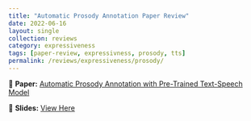 ```yaml
---
title: "Automatic Prosody Annotation Paper Review"
date: 2022-06-16
layout: single
collection: reviews
category: expressiveness
tags: [paper-review, expressivness, prosody, tts]
permalink: /reviews/expressiveness/prosody/
---
```


📝 **Paper:** [Automatic Prosody Annotation with Pre-Trained Text-Speech Model](https://arxiv.org/abs/2206.07956)

<!-- 📝 **Paper:** Glow-TTS: A Generative Flow for Text-to-Speech Synthesis  
🔍 **Summary:** This paper introduces a **flow-based** model for TTS, improving **robustness** compared to Tacotron. -->



📄 **Slides:** [View Here](https://docs.google.com/presentation/d/1LpdrRwsM2-XfGX1fnRoGD_rBA8ZTt6Nk/edit?usp=sharing&ouid=116677507102760525154&rtpof=true&sd=true)

